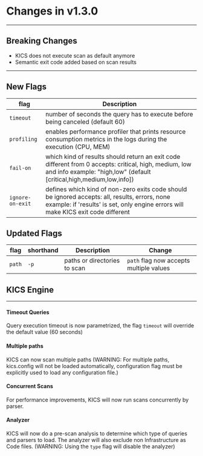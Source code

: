# Changes in v1.3.0
---

## Breaking Changes

- KICS does not execute scan as default anymore
- Semantic exit code added based on scan results

---
## New Flags

| flag        | Description                                                                    |
| ----------- | ------------------------------------------------------------------------------ |
| `timeout`   | number of seconds the query has to execute before being canceled (default 60)  |
| `profiling` | enables performance profiler that prints resource consumption metrics in the logs during the execution (CPU, MEM) |
| `fail-on`   | which kind of results should return an exit code different from 0 accepts: critical, high, medium, low and info example: "high,low" (default [critical,high,medium,low,info]) |
| `ignore-on-exit` | defines which kind of non-zero exits code should be ignored accepts: all, results, errors, none example: if 'results' is set, only engine errors will make KICS exit code different|

## Updated Flags

| flag        | shorthand | Description                   | Change  |
| ----------- | --------- | ----------------------------- | ------- |
| `path`      | `-p`      | paths or directories to scan  | `path` flag now accepts multiple values       |


## KICS Engine
---
#### Timeout Queries

Query execution timeout is now parametrized, the flag `timeout` will override the default value (60 seconds)

#### Multiple paths

KICS can now scan multiple paths (WARNING: For multiple paths, kics.config will not be loaded automatically, configuration flag must be explicitly used to load any configuration file.)

#### Concurrent Scans

For performance improvements, KICS will now run scans concurrently by parser.

#### Analyzer

KICS will now do a pre-scan analysis to determine which type of queries and parsers to load. The analyzer will also exclude non Infrastructure as Code files. (WARNING: Using the `type` flag will disable the analyzer)
